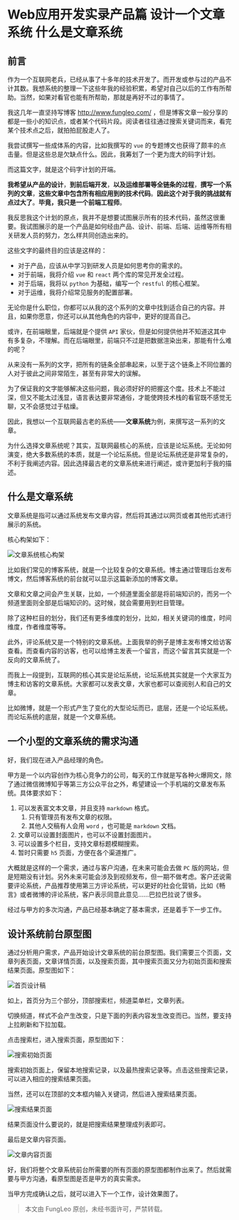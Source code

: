 # Web应用开发实录产品篇 设计一个文章系统 什么是文章系统

## 前言

作为一个互联网老兵，已经从事了十多年的技术开发了。而开发或参与过的产品不计其数。我想系统的整理一下这些年我的经验积累，希望对自己以后的工作有所帮助。当然，如果对看官也能有所帮助，那就是再好不过的事情了。

我这几年一直坚持写博客 http://www.fungleo.com/ ，但是博客文章一般分享的都是一些小的知识点，或者某个代码片段。阅读者往往通过搜索关键词而来，看完某个技术点之后，就拍拍屁股走人了。

我尝试撰写一些成体系的内容，比如我撰写的 `vue` 的专题博文也获得了颇丰的点击量。但是这些总是欠缺点什么。因此，我筹划了一个更为庞大的码字计划。

而这篇文字，就是这个码字计划的开端。

**我希望从产品的设计**，**到前后端开发**，**以及运维部署等全链条的过程**，**撰写一个系列的文章**，**这些文章中包含所有相应用到的技术代码**。**因此这个对于我的挑战就有点过大了**。**毕竟，我只是一个前端工程师**。

我反思我这个计划的原点，我并不是想要试图展示所有的技术代码，虽然这很重要。我试图展示的是一个产品是如何经由产品、设计、前端、后端、运维等所有相关研发人员的努力，怎么样共同创造出来的。

这些文字的最终目的应该是这样的：

- 对于产品，应该从中学习到研发人员是如何思考你的需求的。
- 对于前端，我将介绍 `vue` 和 `react` 两个库的常见开发全过程。
- 对于后端，我将以 `python` 为基础，编写一个 `restful` 的核心框架。
- 对于运维，我将介绍常见服务的配置部署。

无论你是什么职位，你都可以从我的这个系列的文章中找到适合自己的内容。并且，如果你愿意，你还可以从其他角色的内容中，更好的提高自己。

或许，在前端眼里，后端就是个提供 `API` 家伙，但是如何提供他并不知道这其中有多复杂，不理解。而在后端眼里，前端只不过是把数据渲染出来，那能有什么难的呢？

从来没有一系列的文字，把所有的链条全部串起来，以至于这个链条上不同位置的人对于彼此之间非常陌生，甚至有非常大的误解。

为了保证我的文字能够解决这些问题，我必须好好的把握这个度。技术上不能过深，但又不能太过浅显，语言表达要非常通俗，才能使跨技术栈的看官既不感觉无聊，又不会感觉过于枯燥。

因此，我想以一个互联网最古老的系统——**文章系统**为例，来撰写这一系列的文章。

为什么选择文章系统呢？其实，互联网最核心的系统，应该是论坛系统。无论如何演变，绝大多数系统的本质，就是一个论坛系统。但是论坛系统还是非常复杂的，不利于我阐述内容。因此选择最古老的文章系统来进行阐述，或许更加利于我的描述。

## 什么是文章系统

文章系统是指可以通过系统发布文章内容，然后将其通过以网页或者其他形式进行展示的系统。

核心构架如下：

![文章系统核心构架](https://raw.githubusercontent.com/fengcms/articles/master/image/c3/425e7218889293a04e25b2d3125ca1.jpg)

比如我们常见的博客系统，就是一个比较复杂的文章系统。博主通过管理后台发布博文，然后博客系统的前台就可以显示这篇新添加的博客文章。

文章和文章之间会产生关联，比如，一个频道里面全部是将前端知识的，而另一个频道里面则全部是后端知识的。这时候，就会需要用到栏目管理。

除了这种栏目的划分，我们还有更多维度的划分，比如，相关关键词的维度，时间维度，作者维度等等。

此外，评论系统又是一个特别的文章系统。上面我举的例子是博主发布博文给访客查看。而查看内容的访客，也可以给博主发表一个留言，而这个留言其实就是一个反向的文章系统了。

而我上一段提到，互联网的核心其实是论坛系统，论坛系统其实就是一个大家互为博主和访客的文章系统。大家都可以发表文章，大家也都可以查阅别人和自己的文章。

比如微博，就是一个形式产生了变化的大型论坛而已，底层，还是一个论坛系统。而论坛系统的底层，就是一个文章系统。

## 一个小型的文章系统的需求沟通

好，我们现在进入产品经理的角色。

甲方是一个以内容创作为核心竞争力的公司，每天的工作就是写各种火爆网文，除了通过微信微博知乎等第三方公众平台之外，希望建设一个手机端的文章发布系统。具体要求如下：

1. 可以发表富文本文章，并且支持 `markdown` 格式。
    1. 只有管理员有发布文章的权限。
    2. 其他人交稿有人会用 `word` ，也可能是 `markdown` 文档。
2. 文章可以设置封面图片，也可以不设置封面图片。
3. 可以设置多个栏目，支持文章标题模糊搜索。
4. 暂时只需要 `h5` 页面，方便在各个渠道推广。

大概就是这样的一个需求，通过与客户沟通，在未来可能会去做 `PC` 版的网站，但是短期没有计划。另外未来可能会涉及到视频发布，但一期不做考虑。客户还说需要评论系统，产品推荐使用第三方评论系统，可以更好的社会化营销，比如《畅言》或者微博的评论系统，客户表示同意此意见……巴拉巴拉说了很多。

经过与甲方的多次沟通，产品已经基本确定了基本需求，还是着手下一步工作。

## 设计系统前台原型图

通过分析用户需求，产品开始设计文章系统的前台原型图。我们需要三个页面，文章列表页面，文章详情页面，以及搜索页面，其中搜索页面又分为初始页面和搜索结果页面。原型图如下：

![首页设计稿](https://raw.githubusercontent.com/fengcms/articles/master/image/36/d861f06946c58843865bca9c7e8653.jpg)

如上，首页分为三个部分，顶部搜索栏，频道菜单栏，文章列表。

切换频道，样式不会产生改变，只是下面的列表内容发生改变而已。当然，要支持上拉刷新和下拉加载。

点击搜索栏，进入搜索页面，原型图如下：

![搜索初始页面](https://raw.githubusercontent.com/fengcms/articles/master/image/77/5c2bb7bdfd82ccd3b3e7164c17db80.jpg)

搜索初始页面上，保留本地搜索记录，以及最热搜索记录等。点击这些搜索记录，可以进入相应的搜索结果页面。

当然，还可以在顶部的文本框内输入关键词，然后进入搜索结果页面。

![搜索结果页面](https://raw.githubusercontent.com/fengcms/articles/master/image/c6/27f2c8e90ade9ab8bdc2da62a6d233.jpg)

结果页面没什么要说的，就是把搜索结果整理成列表即可。

最后是文章内容页面。

![文章内容页面](https://raw.githubusercontent.com/fengcms/articles/master/image/c5/68007d3b735a23a0edd0bfe020e1f9.jpg)

好，我们将整个文章系统前台所需要的所有页面的原型图都制作出来了。然后就需要与甲方沟通，看原型图是否是甲方的真实需求。

当甲方完成确认之后，就可以进入下一个工作，设计效果图了。

> 本文由 FungLeo 原创，未经书面许可，严禁转载。


